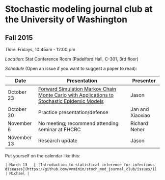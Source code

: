 # Stochastic modeling journal club at the University of Washington

## Fall 2015

*Time*: Fridays, 10:45am - 12:00 pm

*Location*: Stat Conference Room (Padelford Hall, C-301, 3rd floor)

*Schedule* (Open an issue if you want to suggest a paper to read):

| Date | Presentation | Presenter |
|------|--------------|-----------|
| October 23   | [Forward Simulation Markov Chain Monte Carlo with Applications to Stochastic Epidemic Models](https://github.com/vnminin/stoch_mod_journal_club/issues/26)  | Jason |
| October 30 | Practice presentation/defense | Jan and Xiaoxiao |
| November 6| No meeting; recommend attending seminar at FHCRC | Richard Neher |
| November 13 | Research update | Jason |
Put yourself on the calendar like this:
```
| March 13   | [Introduction to statistical inference for infectious diseases](https://github.com/vnminin/stoch_mod_journal_club/issues/1) | Michael |
```
